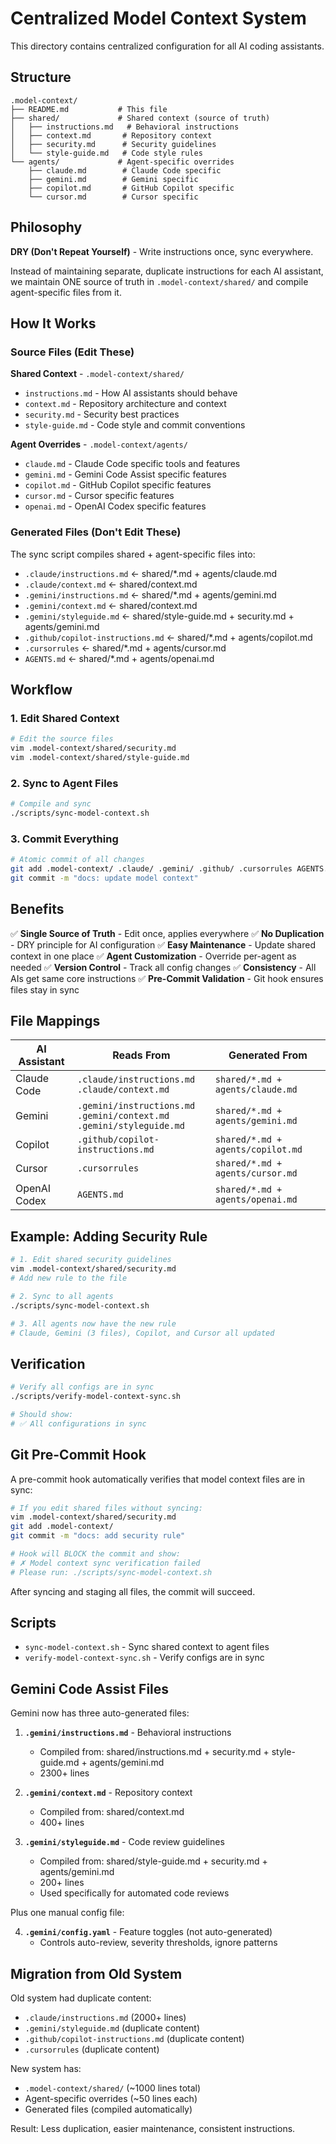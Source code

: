 # Centralized Model Context System

This directory contains centralized configuration for all AI coding assistants.

## Structure

```
.model-context/
├── README.md           # This file
├── shared/             # Shared context (source of truth)
│   ├── instructions.md   # Behavioral instructions
│   ├── context.md       # Repository context
│   ├── security.md      # Security guidelines
│   └── style-guide.md   # Code style rules
└── agents/             # Agent-specific overrides
    ├── claude.md        # Claude Code specific
    ├── gemini.md        # Gemini specific
    ├── copilot.md       # GitHub Copilot specific
    └── cursor.md        # Cursor specific
```

## Philosophy

**DRY (Don't Repeat Yourself)** - Write instructions once, sync everywhere.

Instead of maintaining separate, duplicate instructions for each AI assistant,
we maintain ONE source of truth in `.model-context/shared/` and compile
agent-specific files from it.

## How It Works

### Source Files (Edit These)

**Shared Context** - `.model-context/shared/`
- `instructions.md` - How AI assistants should behave
- `context.md` - Repository architecture and context
- `security.md` - Security best practices
- `style-guide.md` - Code style and commit conventions

**Agent Overrides** - `.model-context/agents/`
- `claude.md` - Claude Code specific tools and features
- `gemini.md` - Gemini Code Assist specific features
- `copilot.md` - GitHub Copilot specific features
- `cursor.md` - Cursor specific features
- `openai.md` - OpenAI Codex specific features

### Generated Files (Don't Edit These)

The sync script compiles shared + agent-specific files into:
- `.claude/instructions.md` ← shared/*.md + agents/claude.md
- `.claude/context.md` ← shared/context.md
- `.gemini/instructions.md` ← shared/*.md + agents/gemini.md
- `.gemini/context.md` ← shared/context.md
- `.gemini/styleguide.md` ← shared/style-guide.md + security.md + agents/gemini.md
- `.github/copilot-instructions.md` ← shared/*.md + agents/copilot.md
- `.cursorrules` ← shared/*.md + agents/cursor.md
- `AGENTS.md` ← shared/*.md + agents/openai.md

## Workflow

### 1. Edit Shared Context

```bash
# Edit the source files
vim .model-context/shared/security.md
vim .model-context/shared/style-guide.md
```

### 2. Sync to Agent Files

```bash
# Compile and sync
./scripts/sync-model-context.sh
```

### 3. Commit Everything

```bash
# Atomic commit of all changes
git add .model-context/ .claude/ .gemini/ .github/ .cursorrules AGENTS.md
git commit -m "docs: update model context"
```

## Benefits

✅ **Single Source of Truth** - Edit once, applies everywhere
✅ **No Duplication** - DRY principle for AI configuration
✅ **Easy Maintenance** - Update shared context in one place
✅ **Agent Customization** - Override per-agent as needed
✅ **Version Control** - Track all config changes
✅ **Consistency** - All AIs get same core instructions
✅ **Pre-Commit Validation** - Git hook ensures files stay in sync

## File Mappings

| AI Assistant | Reads From | Generated From |
|--------------|-----------|----------------|
| Claude Code | `.claude/instructions.md`<br>`.claude/context.md` | `shared/*.md + agents/claude.md` |
| Gemini | `.gemini/instructions.md`<br>`.gemini/context.md`<br>`.gemini/styleguide.md` | `shared/*.md + agents/gemini.md` |
| Copilot | `.github/copilot-instructions.md` | `shared/*.md + agents/copilot.md` |
| Cursor | `.cursorrules` | `shared/*.md + agents/cursor.md` |
| OpenAI Codex | `AGENTS.md` | `shared/*.md + agents/openai.md` |

## Example: Adding Security Rule

```bash
# 1. Edit shared security guidelines
vim .model-context/shared/security.md
# Add new rule to the file

# 2. Sync to all agents
./scripts/sync-model-context.sh

# 3. All agents now have the new rule
# Claude, Gemini (3 files), Copilot, and Cursor all updated
```

## Verification

```bash
# Verify all configs are in sync
./scripts/verify-model-context-sync.sh

# Should show:
# ✅ All configurations in sync
```

## Git Pre-Commit Hook

A pre-commit hook automatically verifies that model context files are in sync:

```bash
# If you edit shared files without syncing:
vim .model-context/shared/security.md
git add .model-context/
git commit -m "docs: add security rule"

# Hook will BLOCK the commit and show:
# ✗ Model context sync verification failed
# Please run: ./scripts/sync-model-context.sh
```

After syncing and staging all files, the commit will succeed.

## Scripts

- `sync-model-context.sh` - Sync shared context to agent files
- `verify-model-context-sync.sh` - Verify configs are in sync

## Gemini Code Assist Files

Gemini now has three auto-generated files:

1. **`.gemini/instructions.md`** - Behavioral instructions
   - Compiled from: shared/instructions.md + security.md + style-guide.md + agents/gemini.md
   - 2300+ lines

2. **`.gemini/context.md`** - Repository context
   - Compiled from: shared/context.md
   - 400+ lines

3. **`.gemini/styleguide.md`** - Code review guidelines
   - Compiled from: shared/style-guide.md + security.md + agents/gemini.md
   - 200+ lines
   - Used specifically for automated code reviews

Plus one manual config file:

4. **`.gemini/config.yaml`** - Feature toggles (not auto-generated)
   - Controls auto-review, severity thresholds, ignore patterns

## Migration from Old System

Old system had duplicate content:
- `.claude/instructions.md` (2000+ lines)
- `.gemini/styleguide.md` (duplicate content)
- `.github/copilot-instructions.md` (duplicate content)
- `.cursorrules` (duplicate content)

New system has:
- `.model-context/shared/` (~1000 lines total)
- Agent-specific overrides (~50 lines each)
- Generated files (compiled automatically)

Result: Less duplication, easier maintenance, consistent instructions.
